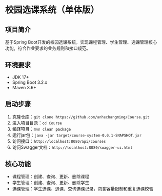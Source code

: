 # 校园选课系统（单体版）

## 项目简介
基于Spring Boot开发的校园选课系统，实现课程管理、学生管理、选课管理核心功能，符合作业要求的业务规则和接口规范。

## 环境要求
- JDK 17+
- Spring Boot 3.2.x
- Maven 3.6+

## 启动步骤
1. 克隆仓库：`git clone https://github.com/anhechangming/Course.git`
2. 进入项目目录：`cd Course`
3. 编译项目：`mvn clean package`
4. 运行jar包：`java -jar target/course-system-0.0.1-SNAPSHOT.jar`
5. 访问接口：`http://localhost:8080/api/courses`
6. 访问Swagger文档：`http://localhost:8080/swagger-ui.html`

## 核心功能
- 课程管理：创建、查询、更新、删除课程
- 学生管理：创建、查询、更新、删除学生
- 选课管理：学生选课、退课、查询选课记录，包含容量限制和重复选课校验
